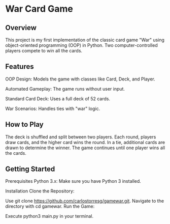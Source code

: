 
# War Card Game

## Overview

This project is my first implementation of the classic card game "War" using object-oriented programming (OOP) in Python. Two computer-controlled players compete to win all the cards.


## Features

OOP Design: Models the game with classes like Card, Deck, and Player.

Automated Gameplay: The game runs without user input.

Standard Card Deck: Uses a full deck of 52 cards.

War Scenarios: Handles ties with "war" logic.


## How to Play

The deck is shuffled and split between two players.
Each round, players draw cards, and the higher card wins the round.
In a tie, additional cards are drawn to determine the winner.
The game continues until one player wins all the cards.

## Getting Started

Prerequisites
Python 3.x: Make sure you have Python 3 installed.

Installation
Clone the Repository:

Use git clone https://github.com/carlostorresg/gamewar.git.
Navigate to the directory with cd gamewar.
Run the Game:

Execute python3 main.py in your terminal.

